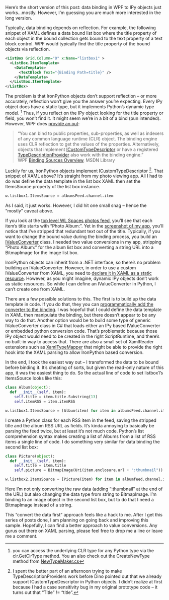 Here’s the short version of this post: data binding in WPF to IPy
objects just works…mostly. However, I’m guessing you are much more
interested in the long version.

Typically, data binding depends on reflection. For example, the
following snippet of XAML defines a data bound list box where the title
property of each object in the bound collection gets bound to the text
property of a text block control. WPF would typically find the title
property of the bound objects via reflection.

``` xml
<ListBox Grid.Column="0" x:Name="listbox1" >
  <ListBox.ItemTemplate>
    <DataTemplate>
      <TextBlock Text="{Binding Path=title}" />
    </DataTemplate>
  </ListBox.ItemTemplate>
</ListBox>
```

The problem is that IronPython objects don’t support reflection – or
more accurately, reflection won’t give you the answer you’re expecting.
Every IPy object does have a static type, but it implements Python’s
dynamic type model. [^1] Thus, if you reflect on the IPy object looking
for the title property or field, you won’t find it. It might seem we’re
in a bit of a bind (pun intended). However, WPF does [provide an
out](http://msdn.microsoft.com/en-us/library/ms743643.aspx):

> “You can bind to public properties, sub-properties, as well as
> indexers of any common language runtime (CLR) object. The binding
> engine uses CLR reflection to get the values of the properties.
> Alternatively, objects that implement
> [ICustomTypeDescriptor](http://msdn.microsoft.com/en-us/library/system.componentmodel.icustomtypedescriptor.aspx)
> or have a registered
> [TypeDescriptionProvider](http://msdn.microsoft.com/en-us/library/system.componentmodel.typedescriptionprovider.aspx)
> also work with the binding engine.”\
> WPF [Binding Sources
> Overview](http://msdn.microsoft.com/en-us/library/ms743643.aspx), MSDN
> Library

Luckily for us, IronPython objects implement ICustomTypeDescriptor [^2].
That snippet of XAML above? It’s straight from my photo viewing app. All
I had to do was define the data template in the list box XAML then set
the ItemsSource property of the list box instance.

``` python
w.listbox1.ItemsSource = albumsFeed.channel.item
```

As I said, it just works. However, I did hit one small snag – hence the
“mostly” caveat above.

If you look at the [top level WL Spaces photos
feed](http://techiewife.spaces.live.com/photos/feed.rss), you’ll see
that each item’s title starts with “Photo Album:”. Yet in the
[screenshot of my
app](ipywpf-image_4.png),
you’ll notice that I’ve stripped that redundant text out of the title.
Typically, if you want to change the bound value during the binding
process, you build an
[IValueConverter](http://msdn.microsoft.com/en-us/library/ms752347.aspx#data_conversion)
class. I needed two value conversions in my app, stripping “Photo
Album:” for the album list box and converting a string URL into a
BitmapImage for the image list box.

IronPython objects can inherit from a .NET interface, so there’s no
problem building an IValueConverter. However, in order to use a custom
IValueConverter from XAML, you need to [declare it in XAML as a static
resource](http://msdn.microsoft.com/en-us/library/ms752091.aspx).
However, as you might imagine, dynamic IPy objects don’t work as static
resources. So while I can define an IValueConverter in Python, I can’t
create one from XAML.

There are a few possible solutions to this. The first is to build up the
data template in code. If you do that, they you can [programmatically
add the converter to the
binding](http://msdn.microsoft.com/en-us/library/ms742863.aspx). I was
hopeful that I could define the data template in XAML then manipulate
the binding, but there doesn’t appear to be any way to do that. Another
option would be to build some type of generic IValueConverter class in
C\# that loads either an IPy based IValueConverter or embedded python
conversion code. That’s problematic because those IPy object would need
to be created in the right ScriptRuntime, and there’s no built-in way to
access that. There are also a small set of XamlReader extensions such as
[XamlTypeMapper](http://msdn.microsoft.com/en-us/library/system.windows.markup.xamltypemapper.aspx)
that might be able to provide the right hook into the XAML parsing to
allow IronPython based conversion.

In the end, I took the easiest way out – I transformed the data to be
bound before binding it. It’s cheating of sorts, but given the read-only
nature of this app, it was the easiest thing to do. So the actual line
of code to set listbox1’s ItemsSource looks like this:

```python
class Album(object):
  def __init__(self, item):
    self.title = item.title.Substring(13)
    self.itemRSS = item.itemRSS

w.listbox1.ItemsSource = [Album(item) for item in albumsFeed.channel.item]
```

I create a Python class for each RSS item in the feed, saving the
stripped title and the album RSS URL as fields. It’s kinda annoying to
basically be parsing the feed twice, but at least it’s not much code.
Python’s list comprehension syntax makes creating a list of Albums from
a list of RSS items a single line of code. I do something very similar
for data binding the second list box:

``` python
class Picture(object):
  def __init__(self, item):
    self.title = item.title  
    self.picture = BitmapImage(Uri(item.enclosure.url + ":thumbnail"))

w.listbox2.ItemsSource = [Picture(item) for item in albumfeed.channel.item]
```

Here I’m not only converting the raw data (adding “:thumbnail” at the
end of the URL) but also changing the data type from string to
BitmapImage. I’m binding to an image object in the second list box, but
to do that I need a BitmapImage instead of a string.

This “convert the data first” approach feels like a hack to me. After I
get this series of posts done, I am planning on going back and improving
this sample. Hopefully, I can find a better approach to value
conversions. Any gurus out there on XAML parsing, please feel free to
drop me a line or leave me a comment.

[^1]: you can access the underlying CLR type for any Python type via the
clr.GetClrType method. You an also check out the CreateNewType method
from
[NewTypeMaker.cs](http://www.codeplex.com/IronPython/SourceControl/FileView.aspx?itemId=649510&changeSetId=43433)

[^2]: I spent the better part of an afternoon trying to make
TypeDescriptionProviders work before Dino pointed out that we already
support ICustomTypeDescriptor in Python objects. I didn’t realize at
first because I had a case sensitivity bug in my original prototype code
– it turns out that “Title” != “title”.
